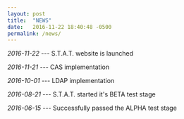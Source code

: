 ```yaml
---
layout: post
title:  "NEWS"
date:   2016-11-22 18:40:48 -0500
permalink: /news/
---
```

*2016-11-22* --- S.T.A.T. website is launched

*2016-11-21* --- CAS implementation

*2016-10-01* --- LDAP implementation

*2016-08-21* --- S.T.A.T. started it's BETA test stage

*2016-06-15* --- Successfully passed the ALPHA test stage
